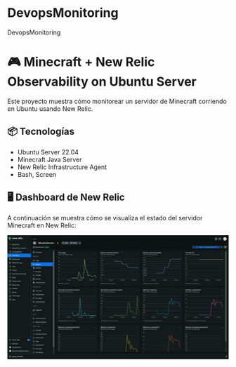 # DevopsMonitoring
DevopsMonitoring
# 🎮 Minecraft + New Relic Observability on Ubuntu Server

Este proyecto muestra cómo monitorear un servidor de Minecraft corriendo en Ubuntu usando New Relic.

## 📦 Tecnologías

- Ubuntu Server 22.04
- Minecraft Java Server
- New Relic Infrastructure Agent
- Bash, Screen

## 🖥️ Dashboard de New Relic

A continuación se muestra cómo se visualiza el estado del servidor Minecraft en New Relic:

![Dashboard de ejemplo](screenshots/relic1.png)

